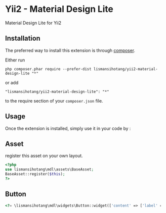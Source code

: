 Yii2 - Material Design Lite 
============================
Material Design Lite for Yii2

Installation
------------

The preferred way to install this extension is through [composer](http://getcomposer.org/download/).

Either run

```
php composer.phar require --prefer-dist lismansihotang/yii2-material-design-lite "*"
```

or add

```
"lismansihotang/yii2-material-design-lite": "*"
```

to the require section of your `composer.json` file.


Usage
-----

Once the extension is installed, simply use it in your code by  :

Asset
-----
register this asset on your own layout.

```php
<?php
use lismansihotang\mdl\assets\BaseAsset;
BaseAsset::register($this); 
?>
```

Button
-----

```php
<?= \lismansihotang\mdl\widgets\Button::widget(['content' => ['label' => 'button']]); ?>